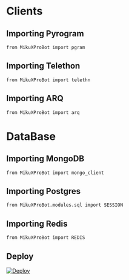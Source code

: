 # Clients
## Importing Pyrogram
```python3
from MikuXProBot import pgram
```
## Importing Telethon
```python3
from MikuXProBot import telethn
```
## Importing ARQ
```python3
from MikuXProBot import arq
```

# DataBase
## Importing MongoDB
```python3
from MikuXProBot import mongo_client
```
## Importing Postgres
```python3
from MikuXProBot.modules.sql import SESSION
```
## Importing Redis
```python3
from MikuXProBot import REDIS
```
## Deploy
[![Deploy](https://www.herokucdn.com/deploy/button.svg)](https://heroku.com/deploy?template=https://github.com/VBarusu/Miku-Nakano)
